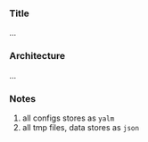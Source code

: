 ### Title

...

### Architecture

...

### Notes

1. all configs stores as `yalm `
2. all tmp files, data stores as `json`
